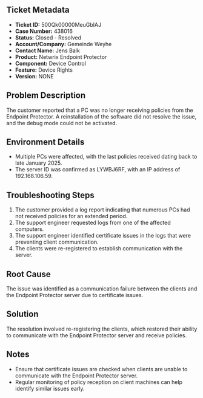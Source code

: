 ## Ticket Metadata
- **Ticket ID:** 500Qk00000MeuGbIAJ
- **Case Number:** 438016
- **Status:** Closed - Resolved
- **Account/Company:** Gemeinde Weyhe
- **Contact Name:** Jens Balk
- **Product:** Netwrix Endpoint Protector
- **Component:** Device Control
- **Feature:** Device Rights
- **Version:** NONE

## Problem Description
The customer reported that a PC was no longer receiving policies from the Endpoint Protector. A reinstallation of the software did not resolve the issue, and the debug mode could not be activated.

## Environment Details
- Multiple PCs were affected, with the last policies received dating back to late January 2025.
- The server ID was confirmed as LYWBJ6RF, with an IP address of 192.168.106.59.

## Troubleshooting Steps
1. The customer provided a log report indicating that numerous PCs had not received policies for an extended period.
2. The support engineer requested logs from one of the affected computers.
3. The support engineer identified certificate issues in the logs that were preventing client communication.
4. The clients were re-registered to establish communication with the server.

## Root Cause
The issue was identified as a communication failure between the clients and the Endpoint Protector server due to certificate issues.

## Solution
The resolution involved re-registering the clients, which restored their ability to communicate with the Endpoint Protector server and receive policies.

## Notes
- Ensure that certificate issues are checked when clients are unable to communicate with the Endpoint Protector server.
- Regular monitoring of policy reception on client machines can help identify similar issues early.